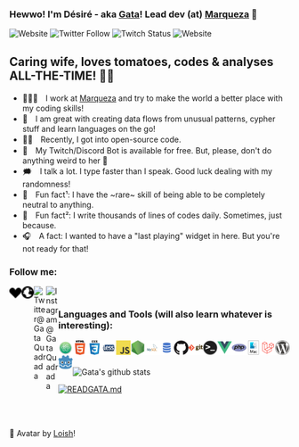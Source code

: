 ### Hewwo! I'm Désiré - aka [Gata][website]! Lead dev (at) [Marqueza][marqueza_website] 👑

![Website](https://img.shields.io/website?label=My%20website&style=for-the-badge&url=https%3A%2F%2Fgataquadrada.com.br)
![Twitter Follow](https://img.shields.io/twitter/follow/gataquadrada?style=for-the-badge)
![Twitch Status](https://img.shields.io/twitch/status/gataquadrada?style=for-the-badge)
![Website](https://img.shields.io/website?label=Marqueza&style=for-the-badge&url=https%3A%2F%2Fmarqueza.com.br)

## Caring wife, loves tomatoes, codes & analyses ALL-THE-TIME! ‍👸🏼

- 👩🏼‍💻　I work at [Marqueza][marqueza_website] and try to make the world a better place with my coding skills!
- 🎲　I am great with creating data flows from unusual patterns, cypher stuff and learn languages on the go!
- 🧚🏻‍　Recently, I got into open-source code.
- 🤖　My Twitch/Discord Bot is available for free. But, please, don't do anything weird to her 🤕
- 🗯　I talk a lot. I type faster than I speak. Good luck dealing with my randomness!
- 👾　Fun fact¹: I have the ~rare~ skill of being able to be completely neutral to anything.
- 🎃　Fun fact²: I write thousands of lines of codes daily. Sometimes, just because.
- 🎧　A fact: I wanted to have a "last playing" widget in here. But you're not ready for that!

### Follow me:

[<img align="left" alt="gataquadrada.com.br" width="22px" src="https://raw.githubusercontent.com/iconic/open-iconic/master/svg/heart.svg" />][website]
[<img align="left" alt="marqueza.com.br" width="22px" src="https://raw.githubusercontent.com/iconic/open-iconic/master/svg/globe.svg" />][marqueza_website]
[<img align="left" alt="Twitter@GataQuadrada" width="22px" src="https://cdn.jsdelivr.net/npm/simple-icons@v3/icons/twitter.svg" />][twitter]
[<img align="left" alt="Instagram@GataQuadrada" width="22px" src="https://cdn.jsdelivr.net/npm/simple-icons@v3/icons/instagram.svg" />][instagram]

<br />

### Languages and Tools (will also learn whatever is interesting):

[<img align="left" alt="Atom" width="26px" src="https://raw.githubusercontent.com/github/explore/80688e429a7d4ef2fca1e82350fe8e3517d3494d/topics/atom/atom.png" />][website]
[<img align="left" alt="HTML5" width="26px" src="https://raw.githubusercontent.com/github/explore/80688e429a7d4ef2fca1e82350fe8e3517d3494d/topics/html/html.png" />][website]
[<img align="left" alt="CSS3" width="26px" src="https://raw.githubusercontent.com/github/explore/80688e429a7d4ef2fca1e82350fe8e3517d3494d/topics/css/css.png" />][website]
[<img align="left" alt="LESS" width="26px" src="https://raw.githubusercontent.com/github/explore/80688e429a7d4ef2fca1e82350fe8e3517d3494d/topics/less/less.png" />][website]
[<img align="left" alt="JavaScript" width="26px" src="https://raw.githubusercontent.com/github/explore/80688e429a7d4ef2fca1e82350fe8e3517d3494d/topics/javascript/javascript.png" />][website]
[<img align="left" alt="Node.js" width="26px" src="https://raw.githubusercontent.com/github/explore/80688e429a7d4ef2fca1e82350fe8e3517d3494d/topics/nodejs/nodejs.png" />][website]
[<img align="left" alt="MySQL" width="26px" src="https://raw.githubusercontent.com/github/explore/80688e429a7d4ef2fca1e82350fe8e3517d3494d/topics/mysql/mysql.png" />][website]
[<img align="left" alt="SQL" width="26px" src="https://raw.githubusercontent.com/github/explore/80688e429a7d4ef2fca1e82350fe8e3517d3494d/topics/sql/sql.png" />][website]
[<img align="left" alt="GitHub" width="26px" src="https://raw.githubusercontent.com/github/explore/78df643247d429f6cc873026c0622819ad797942/topics/github/github.png" />][website]
[<img align="left" alt="Git" width="26px" src="https://raw.githubusercontent.com/github/explore/80688e429a7d4ef2fca1e82350fe8e3517d3494d/topics/git/git.png" />][website]
[<img align="left" alt="Terminal" width="26px" src="https://raw.githubusercontent.com/github/explore/80688e429a7d4ef2fca1e82350fe8e3517d3494d/topics/terminal/terminal.png" />][website]
[<img align="left" alt="Vue" width="26px" src="https://raw.githubusercontent.com/github/explore/80688e429a7d4ef2fca1e82350fe8e3517d3494d/topics/vue/vue.png" />][website]
[<img align="left" alt="PHP" width="26px" src="https://raw.githubusercontent.com/github/explore/e94815998e4e0713912fed477a1f346ec04c3da2/topics/php/php.png" />][website]
[<img align="left" alt="MacOS" width="26px" src="https://raw.githubusercontent.com/github/explore/80688e429a7d4ef2fca1e82350fe8e3517d3494d/topics/macos/macos.png" />][website]
[<img align="left" alt="Laravel" width="26px" src="https://raw.githubusercontent.com/github/explore/80688e429a7d4ef2fca1e82350fe8e3517d3494d/topics/laravel/laravel.png" />][website]
[<img align="left" alt="WordPress" width="26px" src="https://raw.githubusercontent.com/github/explore/361e2821e2dea67711cde99c9c40ed357061cf27/topics/wordpress/wordpress.png" />][website]
[<img align="left" alt="GoDot" width="26px" src="https://raw.githubusercontent.com/github/explore/361e2821e2dea67711cde99c9c40ed357061cf27/topics/godot/godot.png" />][website]

<br />
<br />

![Gata's github stats](https://github-readme-stats.vercel.app/api?username=gataquadrada&show_icons=true&theme=dracula&_=1)

[![READGATA.md](https://github-readme-stats.vercel.app/api/pin/?username=gataquadrada&repo=gataquadrada&theme=dracula&_=1)](https://github.com/gataquadrada/gataquadrada)

<br />
<br />

🍉 Avatar by [Loish](https://loish.net)!

[website]: https://gataquadrada.com.br
[twitter]: https://twitter.com/gataquadrada
[instagram]: https://instagram.com/gataquadrada
[marqueza_website]: https://marqueza.com.br
